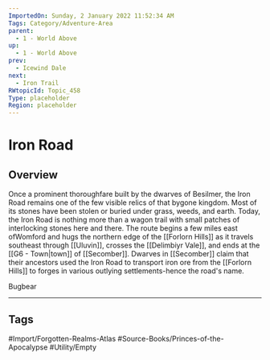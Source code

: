 ```yaml
---
ImportedOn: Sunday, 2 January 2022 11:52:34 AM
Tags: Category/Adventure-Area
parent:
  - 1 - World Above
up:
  - 1 - World Above
prev:
  - Icewind Dale
next:
  - Iron Trail
RWtopicId: Topic_458
Type: placeholder
Region: placeholder
---
```

# Iron Road
## Overview
Once a prominent thoroughfare built by the dwarves of Besilmer, the Iron Road remains one of the few visible relics of that bygone kingdom. Most of its stones have been stolen or buried under grass, weeds, and earth. Today, the Iron Road is nothing more than a wagon trail with small patches of interlocking stones here and there. The route begins a few miles east ofWomford and hugs the northern edge of the [[Forlorn Hills]] as it travels southeast through [[Uluvin]], crosses the [[Delimbiyr Vale]], and ends at the [[G6 - Town|town]] of [[Secomber]]. Dwarves in [[Secomber]] claim that their ancestors used the Iron Road to transport iron ore from the [[Forlorn Hills]] to forges in various outlying settlements-hence the road's name.

Bugbear


---
## Tags
#Import/Forgotten-Realms-Atlas #Source-Books/Princes-of-the-Apocalypse #Utility/Empty

